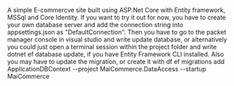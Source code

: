  A simple E-commercve site built using ASP.Net Core with Entity framework, MSSql and Core Identity.
 If you want to try it out for now, you have to create your own database server and add the connection string into appsettings.json as "DefaultConnection".
 Then you have to go to the packet manager console in visual studio and write update database, or alternatively you could just open a terminal
 session within the project folder and write dotnet ef database update, if you have Entity Framework CLI installed. Also you may have to update the migration, or create it
 with df ef migrations add ApplicationDBContext --project MaiCommerce.DataAccess --startup MaiCommerce
